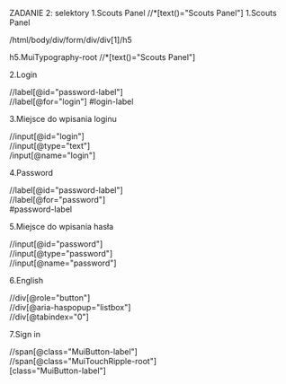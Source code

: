 ZADANIE 2: selektory
1.Scouts Panel
//*[text()="Scouts Panel"]
1.Scouts Panel

/html/body/div/form/div/div[1]/h5 

h5.MuiTypography-root
//*[text()="Scouts Panel"]

2.Login

//label[@id="password-label"] \
//label[@for="login"]
#login-label 

3.Miejsce do wpisania loginu

//input[@id="login"] \
//input[@type="text"] \
/input[@name="login"] 

4.Password

//label[@id="password-label"]\
//label[@for="password"]\
#password-label


5.Miejsce do wpisania hasła

//input[@id="password"] \
//input[@type="password"] \
//input[@name="password"] 


6.English

//div[@role="button"]\
//div[@aria-haspopup="listbox"]\
//div[@tabindex="0"]

7.Sign in

//span[@class="MuiButton-label"]\
//span[@class="MuiTouchRipple-root"]\
[class="MuiButton-label"]